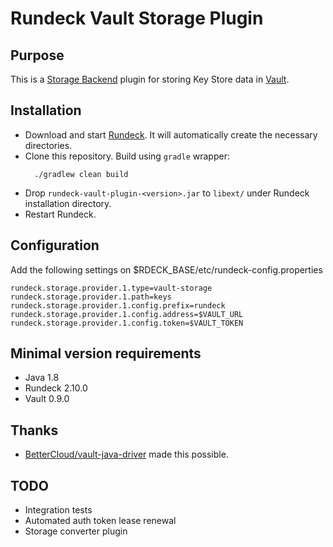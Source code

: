 # Rundeck Vault Storage Plugin

## Purpose
This is a [Storage Backend](http://rundeck.org/docs/plugins-user-guide/storage-plugins.html) plugin for storing Key Store data in [Vault](https://www.vaultproject.io/).

## Installation
  * Download and start [Rundeck](http://rundeck.org/downloads.html). It will automatically create the necessary directories.
  * Clone this repository. Build using `gradle` wrapper:
    ```
      ./gradlew clean build
    ```
  * Drop `rundeck-vault-plugin-<version>.jar` to `libext/` under Rundeck installation directory.
  * Restart Rundeck.

## Configuration

Add the following settings on $RDECK_BASE/etc/rundeck-config.properties

```
rundeck.storage.provider.1.type=vault-storage
rundeck.storage.provider.1.path=keys
rundeck.storage.provider.1.config.prefix=rundeck
rundeck.storage.provider.1.config.address=$VAULT_URL
rundeck.storage.provider.1.config.token=$VAULT_TOKEN
```

## Minimal version requirements
  * Java 1.8
  * Rundeck 2.10.0
  * Vault 0.9.0

## Thanks
  * [BetterCloud/vault-java-driver](https://github.com/BetterCloud/vault-java-driver) made this possible.

## TODO
  * Integration tests
  * Automated auth token lease renewal
  * Storage converter plugin


